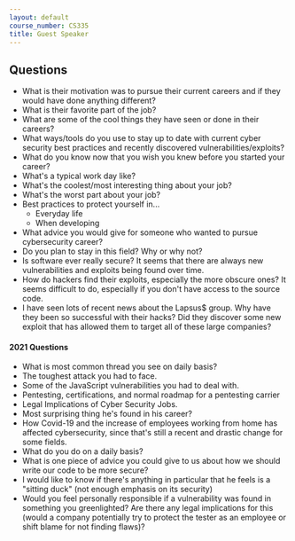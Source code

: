 ```yaml
---
layout: default
course_number: CS335
title: Guest Speaker
---
```


Questions
------------------------------------
- What is their motivation was to pursue their current careers and if they would have done anything different?
- What is their favorite part of the job?
- What are some of the cool things they have seen or done in their careers?
- What ways/tools do you use to stay up to date with current cyber security best practices and recently discovered vulnerabilities/exploits?
- What do you know now that you wish you knew before you started your career?
- What's a typical work day like?
- What's the coolest/most interesting thing about your job?
- What's the worst part about your job?
- Best practices to protect yourself in...
  - Everyday life
  - When developing
- What advice you would give for someone who wanted to pursue cybersecurity career?
- Do you plan to stay in this field? Why or why not?
- Is software ever really secure? It seems that there are always new vulnerabilities and exploits being found over time.
- How do hackers find their exploits, especially the more obscure ones? It seems difficult to do, especially if you don't have access to the source code.
- I have seen lots of recent news about the Lapsus$ group. Why have they been so successful with their hacks? Did they discover some new exploit that has allowed them to target all of these large companies?

#### 2021 Questions  
- What is most common thread you see on daily basis?
- The toughest attack you had to face.
- Some of the JavaScript vulnerabilities you had to deal with.
- Pentesting, certifications, and normal roadmap for a pentesting carrier
- Legal Implications of Cyber Security Jobs.
- Most surprising thing he's found in his career?
- How Covid-19 and the increase of employees working from home has affected cybersecurity, since that's still a recent and drastic change for some fields.
- What do you do on a daily basis?
- What is one piece of advice you could give to us about how we should write our code to be more secure?
- I would like to know if there's anything in particular that he feels is a "sitting duck" (not enough emphasis on its security)
- Would you feel personally responsible if a vulnerability was found in something you greenlighted? Are there any legal implications for this (would a company potentially try to protect the tester as an employee or shift blame for not finding flaws)?
